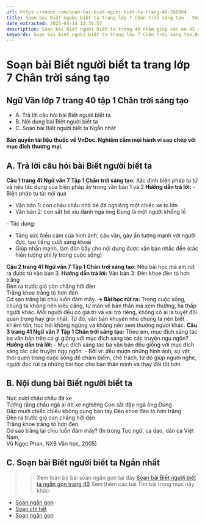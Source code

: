 ```yaml
---
url: https://vndoc.com/soan-bai-biet-nguoi-biet-ta-trang-40-268064
title: Soạn bài Biết người biết ta trang lớp 7 Chân trời sáng tạo - VnDoc.com
date_extracted: 2025-04-14 12:36:57
description: Soạn bài Biết người biết ta trang 40 nhằm giúp các em HS đạt kết quả tốt trong quá trình làm bài tập và học tập môn Ngữ văn lớp 7 sách Chân trời sáng tạo.
keywords: Soạn bài Biết người biết ta trang lớp 7 Chân trời sáng tạo,Ngữ văn lớp 7 trang 40 tập 1 Chân trời sáng tạo,Soạn văn 7 Biết người biết ta,Soạn bài Biết người biết ta,Soạn Biết người biết ta,Soạn Ngữ văn 7 Biết người biết ta,Soạn bài Biết người biết ta lớp 7,Soạn Biết người biết ta lớp 7,Soạn văn Biết người biết ta,Biết người biết ta trang 40,Soạn bài Biết người biết ta trang 40
---
```


# Soạn bài Biết người biết ta trang lớp 7 Chân trời sáng tạo
## **Ngữ Văn lớp 7 trang 40 tập 1 Chân trời sáng tạo**
  * A. Trả lời câu hỏi bài Biết người biết ta
  * B. Nội dung bài Biết người biết ta
  * C. Soạn bài Biết người biết ta Ngắn nhất

**Bản quyền tài liệu thuộc về VnDoc. Nghiêm cấm mọi hành vi sao chép với mục đích thương mại.**
## **A. Trả lời câu hỏi bài Biết người biết ta**
**Câu 1 trang 41 Ngữ văn 7 Tập 1 Chân trời sáng tạo:** Xác định biện pháp tu từ và nêu tác dụng của biện pháp ấy trong văn bản 1 và 2
**Hướng dẫn trả lời:**
\- Biện pháp tu từ: nói quá
  * Văn bản 1: con châu chấu nhỏ bé đá nghiêng một chiếc xe to lớn
  * Văn bản 2: con sắt bé xíu đánh ngã ông Đùng là một người khổng lồ

\- Tác dụng:
  * Tăng sức biểu cảm của hình ảnh, câu văn, gây ấn tượng mạnh với người đọc, tạo tiếng cười sảng khoái
  * Giúp nhấn mạnh, làm đòn bẩy cho nội dung được văn bản nhắc đến \(các hiện tượng phi lý trong cuộc sống\)

**Câu 2 trang 41 Ngữ văn 7 Tập 1 Chân trời sáng tạo:** Nêu bài học mà em rút ra được từ văn bản 3.
**Hướng dẫn trả lời:**
Văn bản 3:
Đèn khoe đèn tỏ hơn trăng  
Đèn ra trước gió còn chăng hỡi đèn  
Trăng khoe trăng tỏ hơn đèn  
Cớ sao trăng lại chịu luồn đám mây.
**→ Bài học rút ra:** Trong cuộc sống, chúng ta không nên kiêu căng, tự mãn về bản thân mà xem thường, hạ thấp người khác. Mỗi người đều có giá trị và vai trò riêng, không có ai là tuyệt đối quan trọng hay giỏi nhất. Từ đó, văn bản khuyên nhủ chúng ta nên biết khiêm tốn, học hỏi không ngừng và không nên xem thường người khác.
**Câu 3 trang 41 Ngữ văn 7 Tập 1 Chân trời sáng tạo:** Theo em, mục đích sáng tác ba văn bản trên có gì giống với mục đích sáng tác các truyện ngụ ngôn?
**Hướng dẫn trả lời:**
\- Mục đích sáng tác ba văn bản đều giống với mục đích sáng tác các truyện ngụ ngôn.
\- Bởi vì: đều mượn những hình ảnh, sự vật, thói quen trong cuộc sống để châm biếm, chê trách, từ đó giúp người nghe, người đọc rút ra những bài học cho bản thân mình và thay đổi tốt hơn
## **B. Nội dung bài Biết người biết ta**
Nực cười châu chấu đá xe  
Tưởng rằng chấu ngã ai dè xe nghiêng
Con sắt đập ngã ông Đùng  
Đắp mười chiếc chiếu không cùng bàn tay
Đèn khoe đèn tỏ hơn trăng  
Đèn ra trước gió còn chăng hỡi đèn  
Trăng khoe trăng tỏ hơn đèn  
Cơ sao trăng lại chịu luồn đám mây?
\(In trong Tục ngữ, ca dao, dân ca Việt Nam,  
Vũ Ngọc Phan, NXB Văn học, 2005\)
## **C. Soạn bài Biết người biết ta Ngắn nhất**
>> Xem toàn bộ bài soạn ngắn gọn tại đây [Soạn bài Biết người biết ta ngắn gọn trang 40](<https://vndoc.com/soan-bai-biet-nguoi-biet-ta-ngan-gon-268065>)
Xem thêm các bài Tìm bài trong mục này khác:
  * [Soạn ngắn gọn](</soan-bai-biet-nguoi-biet-ta-ngan-gon-268065>)
  * [Soạn chi tiết](</soan-bai-thuc-hanh-tieng-viet-trang-41-42-268089>)
  * [Soạn ngắn gọn](</soan-van-7-trang-41-tap-1-chan-troi-sang-tao-ngan-nhat-329096>)

